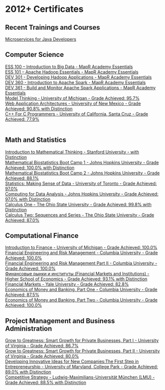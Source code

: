 # 2012+ Certificates
## Recent Trainings and Courses
<a href="https://github.com/VeniaminNovikov/Certificates/blob/master/Trainings/Certificate_VENIAMIN%20NOVIKOV_%20MICROSERVICES%20FOR%20JAVA%20DEVELOPERS.pdf">Microservices for Java Developers</a>
<a href=""></a><br>

## Computer Science
<a href="https://verify.skilljar.com/c/vstfvdttm2nc">ESS 100 – Introduction to Big Data - MapR Academy Essentials</a><br>
<a href="http://verify.skilljar.com/c/mexn9sbm88pb">ESS 101 – Apache Hadoop Essentials - MapR Academy Essentials</a><br>
<a href="http://verify.skilljar.com/c/vsmzdbez96f7">DEV 301 - Developing Hadoop Applications - MapR Academy Essentials</a><br>
<a href="http://verify.skilljar.com/c/i4nswxxt27yh">DEV 360 - Introduction to Apache Spark - MapR Academy Essentials</a><br>
<a href="http://verify.skilljar.com/c/2w4p7jgnj336">DEV 361 - Build and Monitor Apache Spark Applications - MapR Academy Essentials</a><br>
<a href="https://github.com/VeniaminNovikov/Certificates/blob/master/Coursera/Coursera%20modelthinking%202013.pdf">Model Thinking - University of Michigan - Grade Achieved: 95.7%</a><br>
<a href="https://github.com/VeniaminNovikov/Certificates/blob/master/Coursera/Coursera%20webapplications%202014.pdf">Web Application Architectures - University of New Mexico - Grade Achieved: 90.8% with Distinction</a><br>
<a href="https://github.com/VeniaminNovikov/Certificates/blob/master/Coursera/Coursera%20cplusplus4c%202013.pdf">C++ For C Programmers - University of California, Santa Cruz - Grade Achieved: 77.9%</a><br>
<a href=""></a><br>

## Math and Statistics
<a href="https://github.com/VeniaminNovikov/Certificates/blob/master/Coursera/Coursera%20maththink%202012.pdf">Introduction to Mathematical Thinking - Stanford University - with Distinction</a><br>
<a href="https://github.com/VeniaminNovikov/Certificates/blob/master/Coursera/Coursera%20biostats%202013.pdf">Mathematical Biostatistics Boot Camp 1 - Johns Hopkins University - Grade Achieved: 100.0% with Distinction</a><br>
<a href="https://github.com/VeniaminNovikov/Certificates/blob/master/Coursera/Coursera%20biostats2%202013.pdf">Mathematical Biostatistics Boot Camp 2 - Johns Hopkins University - Grade Achieved: 88.1%</a><br>
<a href="https://github.com/VeniaminNovikov/Certificates/blob/master/Coursera/Coursera%20introstats%202013.pdf">Statistics: Making Sense of Data - University of Toronto - Grade Achieved: 97.0%</a><br>
<a href="https://github.com/VeniaminNovikov/Certificates/blob/master/Coursera/Coursera%20compdata%202013.pdf">Computing for Data Analysis - Johns Hopkins University - Grade Achieved: 97.0% with Distinction</a><br>
<a href="https://github.com/VeniaminNovikov/Certificates/blob/master/Coursera/Coursera%20calc1%202013.pdf">Calculus One - The Ohio State University - Grade Achieved: 99.8% with Distinction</a><br>
<a href="https://github.com/VeniaminNovikov/Certificates/blob/master/Coursera/Coursera%20sequence%202013.pdf">Calculus Two: Sequences and Series - The Ohio State University - Grade Achieved: 87.0%</a><br>

## Computational Finance
<a href="https://github.com/VeniaminNovikov/Certificates/blob/master/Coursera/Coursera%20introfinance%202013.pdf">Introduction to Finance - University of Michigan - Grade Achieved: 100.0%</a><br>
<a href="https://github.com/VeniaminNovikov/Certificates/blob/master/Coursera/Coursera%20fe%202013.pdf">Financial Engineering and Risk Management - Columbia University - Grade Achieved: 100.0%</a><br>
<a href="https://github.com/VeniaminNovikov/Certificates/blob/master/Coursera/Coursera%20fe2%202014.pdf">Financial Engineering and Risk Management Part II - Columbia University - Grade Achieved: 100.0%</a><br>
<a href="https://github.com/VeniaminNovikov/Certificates/blob/master/Coursera/Coursera%20financialmarkets%202014.pdf">Финансовые рынки и институты (Financial Markets and Institutions) - Higher School of Economics - Grade Achieved: 93.1% with Distinction</a><br>
<a href="https://github.com/VeniaminNovikov/Certificates/blob/master/Coursera/Coursera%20finmarkets%202014.pdf">Financial Markets - Yale University - Grade Achieved: 82.8%</a><br>
<a href="https://github.com/VeniaminNovikov/Certificates/blob/master/Coursera/Coursera%20money%202014.pdf">Economics of Money and Banking, Part One - Columbia University - Grade Achieved: 87.5%</a><br>
<a href="https://github.com/VeniaminNovikov/Certificates/blob/master/Coursera/Coursera%20money2%202013.pdf">Economics of Money and Banking, Part Two - Columbia University - Grade Achieved: 100.0%</a><br>

## Project Management and Business Administration
<a href="https://github.com/VeniaminNovikov/Certificates/blob/master/Coursera/Coursera%20growtogreatness%202013.pdf">Grow to Greatness: Smart Growth for Private Businesses, Part I - University of Virginia - Grade Achieved: 86.7%</a><br>
<a href="https://github.com/VeniaminNovikov/Certificates/blob/master/Coursera/Coursera%20GTG%202013.pdf">Grow to Greatness: Smart Growth for Private Businesses, Part II - University of Virginia - Grade Achieved: 80.0%</a><br><a href="https://github.com/VeniaminNovikov/Certificates/blob/master/Coursera/Coursera%20innovativeideas%202013.pdf">Developing Innovative Ideas for New Companies:The First Step in Entrepreneurship - University of Maryland, College Park - Grade Achieved: 89.0% with Distinction</a><br>
<a href="https://github.com/VeniaminNovikov/Certificates/blob/master/Coursera/Coursera%20compstrategy%202013.pdf">Competitive Strategy - Ludwig-Maximilians-Universität München (LMU) - Grade Achieved: 88.5% with Distinction</a><br>
